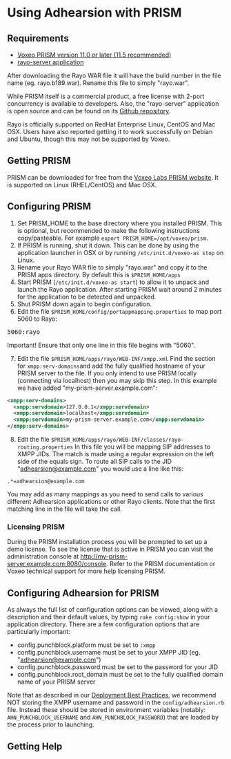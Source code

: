 # Using Adhearsion with PRISM

## Requirements
* [Voxeo PRISM version 11.0 or later (11.5 recommended)](http://voxeolabs.com/prism)
* [rayo-server application](http://ci.voxeolabs.net/jenkins/job/Rayo/lastSuccessfulBuild/artifact/rayo-war/target/)

After downloading the Rayo WAR file it will have the build number in the file name (eg. rayo.b189.war).  Rename this file to simply "rayo.war".

While PRISM itself is a commercial product, a free license with 2-port concurrency is available to developers.  Also, the "rayo-server" application is open source and can be found on its [Github repository](https://github.com/rayo/rayo-server).

Rayo is officially supported on RedHat Enterprise Linux, CentOS and Mac OSX.  Users have also reported getting it to work successfully on Debian and Ubuntu, though this may not be supported by Voxeo.

## Getting PRISM

PRISM can be downloaded for free from the [Voxeo Labs PRISM website](http://voxeolabs.com/prism).  It is supported on Linux (RHEL/CentOS) and Mac OSX.

## Configuring PRISM

1. Set PRISM_HOME to the base directory where you installed PRISM.  This is optional, but recommended to make the following instructions copy/pasteable.  For example `export PRISM_HOME=/opt/voxeo/prism`.
2. If PRISM is running, shut it down. This can be done by using the application launcher in OSX or by running `/etc/init.d/voxeo-as stop` on Linux.
3. Rename your Rayo WAR file to simply "rayo.war" and copy it to the PRISM apps directory. By default this is `$PRISM_HOME/apps`
4. Start PRISM (`/etc/init.d/voxeo-as start`) to allow it to unpack and launch the Rayo application.  After starting PRISM wait around 2 minutes for the application to be detected and unpacked.
5. Shut PRISM down again to begin configuration.
6. Edit the file `$PRISM_HOME/config/portappmapping.properties` to map port 5060 to Rayo:
<pre>
5060:rayo
</pre>
Important! Ensure that only one line in this file begins with "5060".

7. Edit the file `$PRISM_HOME/apps/rayo/WEB-INF/xmpp.xml`
Find the section for `xmpp:serv-domains`and add the fully qualified hostname of your PRISM server to the file.  If you only intend to use PRISM locally (connecting via localhost) then you may skip this step.  In this example we have added "my-prism-server.example.com":
```xml
<xmpp:serv-domains>
  <xmpp:servdomain>127.0.0.1</xmpp:servdomain>
  <xmpp:servdomain>localhost</xmpp:servdomain>
  <xmpp:servdomain>my-prism-server.example.com</xmpp:servdomain>
</xmpp:serv-domains>
```

8. Edit the file `$PRISM_HOME/apps/rayo/WEB-INF/classes/rayo-routing.properties`
In this file you will be mapping SIP addresses to XMPP JIDs.  The match is made using a regular expression on the left side of the equals sign.  To route all SIP calls to the JID "adhearsion@example.com" you would use a line like this:

```
.*=adhearsion@example.com
```

You may add as many mappings as you need to send calls to various different Adhearsion applications or other Rayo clients.  Note that the first matching line in the file will take the call.


### Licensing PRISM

During the PRISM installation process you will be prompted to set up a demo license.  To see the license that is active in PRISM you can visit the administration console at http://my-prism-server.example.com:8080/console.  Refer to the PRISM documentation or Voxeo technical support for more help licensing PRISM.

## Configuring Adhearsion for PRISM

As always the full list of configuration options can be viewed, along with a description and their default values, by typing `rake config:show` in your application directory.  There are a few configuration options that are particularly important:

* config.punchblock.platform must be set to `:xmpp`
* config.punchblock.username must be set to your XMPP JID (eg. "adhearsion@example.com")
* config.punchblock.password must be set to the password for your JID
* config.punchblock.root_domain must be set to the fully qualified domain name of your PRISM server

Note that as described in our [Deployment Best Practices](/docs/best-practices/deployment), we recommend NOT storing the XMPP username and password in the `config/adhearsion.rb` file.  Instead these should be stored in environment variables (notably: `AHN_PUNCHBLOCK_USERNAME` and `AHN_PUNCHBLOCK_PASSWORD`) that are loaded by the process prior to launching.

## Getting Help

<a href="#" rel="docs-nav-active" style="display:none;">docs-nav-getting-started</a>
<a href="#" rel="docs-nav-active" style="display:none;">docs-nav-getting-started-installation</a>
